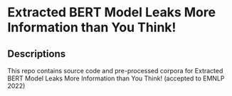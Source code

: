 # Extracted BERT Model Leaks More Information than You Think!

## Descriptions
This repo contains source code and pre-processed corpora for Extracted BERT Model Leaks More Information than You Think! (accepted to EMNLP 2022)
